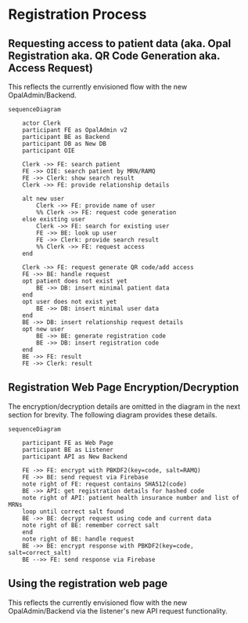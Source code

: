 <!--
SPDX-FileCopyrightText: Copyright (C) 2022 Opal Health Informatics Group at the Research Institute of the McGill University Health Centre <john.kildea@mcgill.ca>

SPDX-License-Identifier: CC-BY-SA-4.0
-->

# Registration Process

## Requesting access to patient data (aka. Opal Registration aka. QR Code Generation aka. Access Request)

This reflects the currently envisioned flow with the new OpalAdmin/Backend.

```mermaid
sequenceDiagram

    actor Clerk
    participant FE as OpalAdmin v2
    participant BE as Backend
    participant DB as New DB
    participant OIE

    Clerk ->> FE: search patient
    FE ->> OIE: search patient by MRN/RAMQ
    FE ->> Clerk: show search result
    Clerk ->> FE: provide relationship details

    alt new user
        Clerk ->> FE: provide name of user
        %% Clerk ->> FE: request code generation
    else existing user
        Clerk ->> FE: search for existing user
        FE ->> BE: look up user
        FE ->> Clerk: provide search result
        %% Clerk ->> FE: request access
    end

    Clerk ->> FE: request generate QR code/add access
    FE ->> BE: handle request
    opt patient does not exist yet
        BE ->> DB: insert minimal patient data
    end
    opt user does not exist yet
        BE ->> DB: insert minimal user data
    end
    BE ->> DB: insert relationship request details
    opt new user
        BE ->> BE: generate registration code
        BE ->> DB: insert registration code
    end
    BE ->> FE: result
    FE ->> Clerk: result
```

## Registration Web Page Encryption/Decryption

The encryption/decryption details are omitted in the diagram in the next section for brevity.
The following diagram provides these details.

```mermaid
sequenceDiagram

    participant FE as Web Page
    participant BE as Listener
    participant API as New Backend

    FE ->> FE: encrypt with PBKDF2(key=code, salt=RAMQ)
    FE ->> BE: send request via Firebase
    note right of FE: request contains SHA512(code)
    BE ->> API: get registration details for hashed code
    note right of API: patient health insurance number and list of MRNs
    loop until correct salt found
    BE ->> BE: decrypt request using code and current data
    note right of BE: remember correct salt
    end
    note right of BE: handle request
    BE ->> BE: encrypt response with PBKDF2(key=code, salt=correct_salt)
    BE -->> FE: send response via Firebase
```

## Using the registration web page

This reflects the currently envisioned flow with the new OpalAdmin/Backend via the listener's new API request functionality.

```plantuml source="docs/development/architecture/diagrams/registration.puml"
```
